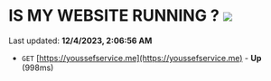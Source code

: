 # IS MY WEBSITE RUNNING ? [![](https://img.shields.io/static/v1?label=Sponsor&message=%E2%9D%A4&logo=GitHub&color=%23fe8e86)](https://github.com/sponsors/<username>)

Last updated: **12/4/2023, 2:06:56 AM**

- `GET` [https://youssefservice.me](https://youssefservice.me) - **Up** (998ms)
